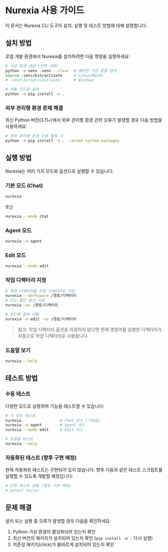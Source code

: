 # Nurexia 사용 가이드

이 문서는 Nurexia CLI 도구의 설치, 실행 및 테스트 방법에 대해 설명합니다.

## 설치 방법

로컬 개발 환경에서 Nurexia를 설치하려면 다음 명령을 실행하세요:

```bash
# 가상 환경 생성 (선택 사항)
python -m venv .venv --clear  # 깨끗한 가상 환경 생성
source .venv/bin/activate     # Linux/MacOS
# .venv\Scripts\activate      # Windows

# 개발 모드로 설치
python -m pip install -e .
```

### 외부 관리형 환경 문제 해결

최신 Python 버전(3.11+)에서 외부 관리형 환경 관련 오류가 발생할 경우 다음 방법을 사용하세요:

```bash
# 외부 관리형 환경 오류 발생 시
python -m pip install -e . --break-system-packages
```

## 실행 방법

Nurexia는 여러 가지 모드와 옵션으로 실행할 수 있습니다:

### 기본 모드 (Chat)

```bash
nurexia
```

또는

```bash
nurexia --mode chat
```

### Agent 모드

```bash
nurexia -m agent
```

### Edit 모드

```bash
nurexia --mode edit
```

### 작업 디렉터리 지정

```bash
# 특정 디렉터리를 작업 디렉터리로 지정
nurexia --workspace /경로/디렉터리
# 또는 짧은 옵션 사용
nurexia -ws /경로/디렉터리

# 모드와 함께 사용
nurexia -m edit -ws /경로/디렉터리
```

> 참고: 작업 디렉터리 옵션을 지정하지 않으면 현재 명령어를 실행한 디렉터리가 자동으로 작업 디렉터리로 사용됩니다.

### 도움말 보기

```bash
nurexia --help
```

## 테스트 방법

### 수동 테스트

다양한 모드로 실행하여 기능을 테스트할 수 있습니다:

```bash
# 각 모드 테스트
nurexia                 # Chat 모드 (기본값)
nurexia -m agent        # Agent 모드
nurexia --mode edit     # Edit 모드

# 도움말 테스트
nurexia --help
```

### 자동화된 테스트 (향후 구현 예정)

현재 자동화된 테스트는 구현되어 있지 않습니다. 향후 다음과 같은 테스트 스크립트를 실행할 수 있도록 개발할 예정입니다:

```bash
# 단위 테스트 실행 (향후 구현 예정)
# pytest tests/
```

## 문제 해결

설치 또는 실행 중 오류가 발생할 경우 다음을 확인하세요:

1. Python 가상 환경이 활성화되어 있는지 확인
2. 최신 버전의 패키지가 설치되어 있는지 확인 (`pip install -e .` 다시 실행)
3. 의존성 패키지(click)가 올바르게 설치되어 있는지 확인